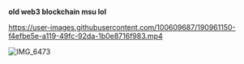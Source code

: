 **old web3 blockchain msu lol**


https://user-images.githubusercontent.com/100609687/190961150-f4efbe5e-a119-49fc-92da-1b0e8716f983.mp4



![IMG_6473](https://user-images.githubusercontent.com/100609687/190961191-5bc8a5e8-379b-4e25-96b4-7f96a3ad5d11.jpg)
